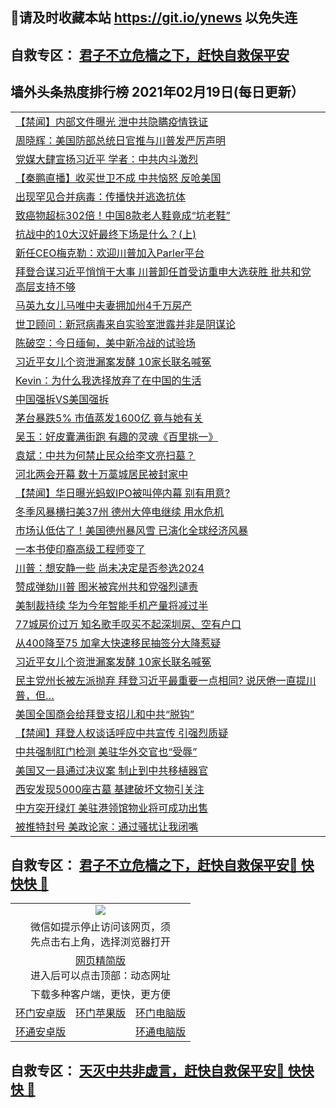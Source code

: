 ## 📩请及时收藏本站 https://git.io/ynews 以免失连</a>
## 自救专区： [君子不立危樯之下，赶快自救保平安 ](https://github.com/pwgy/td/blob/master/README.md)

## 墙外头条热度排行榜 2021年02月19日(每日更新）

 <table>
<tr><td colspan="2" align="left"><a href="https://xpzkndbkq.azureedge.net/?name=c1312089&key=qfahckuvbefdvfja&from=gy2">【禁闻】内部文件曝光 泄中共隐瞒疫情铁证</a></td></tr>
<tr><td colspan="2" align="left"><a href="https://xpzkndbkq.azureedge.net/?name=c1312330&key=qfahckuvbefdvfja&from=gy2">周晓辉：美国防部总统日官推与川普发严厉声明</a></td></tr>
<tr><td colspan="2" align="left"><a href="https://xpzkndbkq.azureedge.net/?name=c1312327&key=qfahckuvbefdvfja&from=gy2">党媒大肆宣扬习近平 学者：中共内斗激烈</a></td></tr>
<tr><td colspan="2" align="left"><a href="https://xpzkndbkq.azureedge.net/?name=c1312381&key=qfahckuvbefdvfja&from=gy2">【秦鹏直播】收买世卫不成 中共恼怒 反呛美国</a></td></tr>
<tr><td colspan="2" align="left"><a href="https://xpzkndbkq.azureedge.net/?name=c1312288&key=qfahckuvbefdvfja&from=gy2">出现罕见合并病毒：传播快并逃逸抗体</a></td></tr>
<tr><td colspan="2" align="left"><a href="https://xpzkndbkq.azureedge.net/?name=c1312103&key=qfahckuvbefdvfja&from=gy2">致癌物超标302倍！中国8款老人鞋竟成“坑老鞋”</a></td></tr>
<tr><td colspan="2" align="left"><a href="https://xpzkndbkq.azureedge.net/?name=c1312386&key=qfahckuvbefdvfja&from=gy2">抗战中的10大汉奸最终下场是什么？(上)</a></td></tr>
<tr><td colspan="2" align="left"><a href="https://xpzkndbkq.azureedge.net/?name=c1312338&key=qfahckuvbefdvfja&from=gy2">新任CEO梅克勒：欢迎川普加入Parler平台</a></td></tr>
<tr><td colspan="2" align="left"><a href="https://xpzkndbkq.azureedge.net/?name=c1312159&key=qfahckuvbefdvfja&from=gy2">拜登合谋习近平悄悄干大事 川普卸任首受访重申大选获胜 批共和党高层支持不够</a></td></tr>
<tr><td colspan="2" align="left"><a href="https://xpzkndbkq.azureedge.net/?name=c1312335&key=qfahckuvbefdvfja&from=gy2">马英九女儿马唯中夫妻拥加州4千万房产</a></td></tr>
<tr><td colspan="2" align="left"><a href="https://xpzkndbkq.azureedge.net/?name=c1312188&key=qfahckuvbefdvfja&from=gy2">世卫顾问：新冠病毒来自实验室泄露并非是阴谋论</a></td></tr>
<tr><td colspan="2" align="left"><a href="https://xpzkndbkq.azureedge.net/?name=c1312269&key=qfahckuvbefdvfja&from=gy2">陈破空：今日缅甸，美中新冷战的试验场</a></td></tr>
<tr><td colspan="2" align="left"><a href="https://xpzkndbkq.azureedge.net/?name=c1312262&key=qfahckuvbefdvfja&from=gy2">习近平女儿个资泄漏案发酵 10家长联名喊冤</a></td></tr>
<tr><td colspan="2" align="left"><a href="https://xpzkndbkq.azureedge.net/?name=c1312151&key=qfahckuvbefdvfja&from=gy2">Kevin：为什么我选择放弃了在中国的生活</a></td></tr>
<tr><td colspan="2" align="left"><a href="https://xpzkndbkq.azureedge.net/?name=c1312294&key=qfahckuvbefdvfja&from=gy2">中国强拆VS美国强拆</a></td></tr>
<tr><td colspan="2" align="left"><a href="https://xpzkndbkq.azureedge.net/?name=c1312379&key=qfahckuvbefdvfja&from=gy2">茅台暴跌5% 市值蒸发1600亿 竟与她有关</a></td></tr>
<tr><td colspan="2" align="left"><a href="https://xpzkndbkq.azureedge.net/?name=c1312329&key=qfahckuvbefdvfja&from=gy2">吴玉：好皮囊满街跑  有趣的灵魂《百里挑一》</a></td></tr>
<tr><td colspan="2" align="left"><a href="https://xpzkndbkq.azureedge.net/?name=c1312222&key=qfahckuvbefdvfja&from=gy2">袁斌：中共为何禁止民众给李文亮扫墓？</a></td></tr>
<tr><td colspan="2" align="left"><a href="https://xpzkndbkq.azureedge.net/?name=c1312090&key=qfahckuvbefdvfja&from=gy2">河北两会开幕 数十万藁城居民被封家中</a></td></tr>
<tr><td colspan="2" align="left"><a href="https://xpzkndbkq.azureedge.net/?name=c1312091&key=qfahckuvbefdvfja&from=gy2">【禁闻】华日曝光蚂蚁IPO被叫停内幕 别有用意?</a></td></tr>
<tr><td colspan="2" align="left"><a href="https://xpzkndbkq.azureedge.net/?name=c1312334&key=qfahckuvbefdvfja&from=gy2">冬季风暴横扫美37州 德州大停电继续 用水危机</a></td></tr>
<tr><td colspan="2" align="left"><a href="https://xpzkndbkq.azureedge.net/?name=c1312158&key=qfahckuvbefdvfja&from=gy2">市场认低估了！美国德州暴风雪 已演化全球经济风暴</a></td></tr>
<tr><td colspan="2" align="left"><a href="https://xpzkndbkq.azureedge.net/?name=c1312337&key=qfahckuvbefdvfja&from=gy2">一本书使印裔高级工程师变了</a></td></tr>
<tr><td colspan="2" align="left"><a href="https://xpzkndbkq.azureedge.net/?name=c1312283&key=qfahckuvbefdvfja&from=gy2">川普：想安静一些 尚未决定是否参选2024</a></td></tr>
<tr><td colspan="2" align="left"><a href="https://xpzkndbkq.azureedge.net/?name=c1312289&key=qfahckuvbefdvfja&from=gy2">赞成弹劾川普 图米被宾州共和党强烈谴责</a></td></tr>
<tr><td colspan="2" align="left"><a href="https://xpzkndbkq.azureedge.net/?name=c1312380&key=qfahckuvbefdvfja&from=gy2">美制裁持续 华为今年智能手机产量将减过半</a></td></tr>
<tr><td colspan="2" align="left"><a href="https://xpzkndbkq.azureedge.net/?name=c1312101&key=qfahckuvbefdvfja&from=gy2">77城房价过万 知名歌手叹买不起深圳房、空有户口</a></td></tr>
<tr><td colspan="2" align="left"><a href="https://xpzkndbkq.azureedge.net/?name=c1312291&key=qfahckuvbefdvfja&from=gy2">从400降至75 加拿大快速移民抽签分大降惹疑</a></td></tr>
<tr><td colspan="2" align="left"><a href="https://xpzkndbkq.azureedge.net/?name=c1312098&key=qfahckuvbefdvfja&from=gy2">习近平女儿个资泄漏案发酵 10家长联名喊冤</a></td></tr>
<tr><td colspan="2" align="left"><a href="https://xpzkndbkq.azureedge.net/?name=c1312333&key=qfahckuvbefdvfja&from=gy2">民主党州长被左派抛弃 拜登习近平最重要一点相同? 说厌倦一直提川普，但…</a></td></tr>
<tr><td colspan="2" align="left"><a href="https://xpzkndbkq.azureedge.net/?name=c1312287&key=qfahckuvbefdvfja&from=gy2">美国全国商会给拜登支招儿和中共“脱钩”</a></td></tr>
<tr><td colspan="2" align="left"><a href="https://xpzkndbkq.azureedge.net/?name=c1312092&key=qfahckuvbefdvfja&from=gy2">【禁闻】拜登人权谈话呼应中共宣传 引强烈质疑</a></td></tr>
<tr><td colspan="2" align="left"><a href="https://xpzkndbkq.azureedge.net/?name=c1312263&key=qfahckuvbefdvfja&from=gy2">中共强制肛门检测 美驻华外交官也“受辱”</a></td></tr>
<tr><td colspan="2" align="left"><a href="https://xpzkndbkq.azureedge.net/?name=c1312336&key=qfahckuvbefdvfja&from=gy2">美国又一县通过决议案 制止到中共移植器官</a></td></tr>
<tr><td colspan="2" align="left"><a href="https://xpzkndbkq.azureedge.net/?name=c1312220&key=qfahckuvbefdvfja&from=gy2">西安发现5000座古墓 基建破坏文物引关注</a></td></tr>
<tr><td colspan="2" align="left"><a href="https://xpzkndbkq.azureedge.net/?name=c1312156&key=qfahckuvbefdvfja&from=gy2">中方突开绿灯 美驻港领馆物业将可成功出售</a></td></tr>
<tr><td colspan="2" align="left"><a href="https://xpzkndbkq.azureedge.net/?name=c1312293&key=qfahckuvbefdvfja&from=gy2">被推特封号 美政论家：通过骚扰让我闭嘴</a></td></tr>

</table>


 ## 自救专区： [君子不立危樯之下，赶快自救保平安🍎 快快快 📩](https://github.com/pwgy/td/blob/master/README.md)
 
<table>
  <tr>
    <td colspan="3" align="center"><img src="https://cdn.jsdelivr.net/gh/opipe/up/oGate65.jpg"/></td>
  </tr>
  <tr>
    <td colspan="3" align="center">微信如提示停止访问该网页，须<br/>先点击右上角，选择浏览器打开</td>
  <tr>
  <tr>
    <td colspan="3" align="center"><a href="https://gitcdn.xyz/cdn/otiny/up/master/show005.htm">网页精简版</a><br/>进入后可以点击顶部：动态网址</td>
  </tr>
  <tr>
    <td colspan="3" align="center">下载多种客户端，更快，更方便</td>
  <tr>
  <tr>
    <td align="center"><a href="https://cdn.jsdelivr.net/gh/opipe/up/oGatea.apk">环门安卓版</a></td>
    <td align="center"><a href="https://x.co/odisk">环门苹果版</a></td>
    <td align="center"><a href="https://cdn.jsdelivr.net/gh/opipe/up/oGate.zip">环门电脑版</a></td>
  </tr>
  <tr>
    <td align="center"><a href="https://cdn.jsdelivr.net/gh/opipe/up/oPipe.apk">环通安卓版</a></td>
    <td align="center"></td>
    <td align="center"><a href="https://raw.githubusercontent.com/opipe/up/master/oPipe.zip">环通电脑版</a></td>
  </tr>
  
</table>


 ## 自救专区： [天灭中共非虚言，赶快自救保平安🍎 快快快 📩](https://github.com/pwgy/td/blob/master/README.md)

